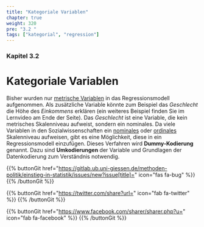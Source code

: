 ```yaml
---
title: "Kategoriale Variablen"
chapter: true
weight: 320
pre: "3.2 "
tags: ["kategorial", "regression"]
---
```


### Kapitel 3.2

# Kategoriale Variablen

Bisher wurden nur [metrische Variablen](../../glossar/metrischesskalenniveau/index.html) in das Regressionsmodell aufgenommen. Als zusätzliche Variable könnte zum Beispiel das *Geschlecht* die Höhe des *Einkommens* erklären (ein weiteres Beispiel finden Sie im Lernvideo am Ende der Seite). Das *Geschlecht* ist eine Variable, die kein metrisches Skalenniveau aufweist, sondern ein nominales. Da viele Variablen in den Sozialwissenschaften ein [nominales](../../glossar/nominalskala/index.html) oder [ordinales](../../glossar/ordinalskala/index.html) Skalenniveau aufweisen, gibt es eine Möglichkeit, diese in ein Regressionsmodell einzufügen. Dieses Verfahren wird **Dummy-Kodierung** genannt. Dazu sind **Umkodierungen** der Variable und Grundlagen der Datenkodierung zum Verständnis notwendig.

{{% buttonGit href="https://gitlab.ub.uni-giessen.de/methoden-politik/einstieg-in-statistik/issues/new?issue[title]=" icon="fas fa-bug" %}} {{% /buttonGit %}} 

{{% buttonGit href="https://twitter.com/share?url=" icon="fab fa-twitter" %}} {{% /buttonGit %}}

{{% buttonGit href="https://www.facebook.com/sharer/sharer.php?u=" icon="fab fa-facebook" %}} {{% /buttonGit %}}